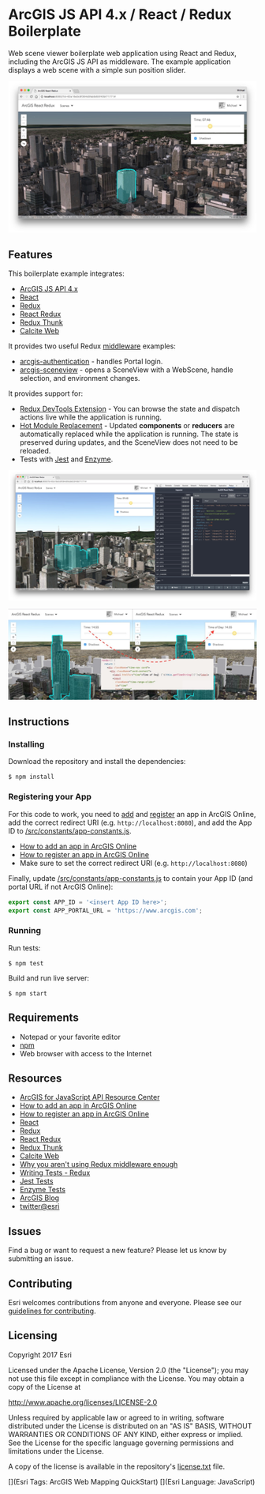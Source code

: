 # ArcGIS JS API 4.x / React / Redux Boilerplate

Web scene viewer boilerplate web application using React and Redux, including the ArcGIS JS API
as middleware. The example application displays a web scene with a simple sun position slider.

![Cover image](/img/screenshot1.jpg?raw=true "Cover image")

## Features

This boilerplate example integrates:

* [ArcGIS JS API 4.x](https://developers.arcgis.com/javascript/)
* [React](https://facebook.github.io/react/)
* [Redux](http://redux.js.org/)
* [React Redux](https://github.com/reactjs/react-redux)
* [Redux Thunk](https://github.com/gaearon/redux-thunk)
* [Calcite Web](http://esri.github.io/calcite-web/)

It provides two useful Redux
[middleware](https://medium.com/@jacobp100/you-arent-using-redux-middleware-enough-94ffe991e6) examples:

* [arcgis-authentication](/src/middleware/arcgis-authentication.js) - handles Portal login.
* [arcgis-sceneview](/src/middleware/arcgis-sceneview.js) - opens a SceneView with a WebScene, handle selection, and environment changes.

It provides support for:

* [Redux DevTools Extension](https://github.com/zalmoxisus/redux-devtools-extension) - You can browse
  the state and dispatch actions live while the application is running.
* [Hot Module Replacement](https://webpack.js.org/concepts/hot-module-replacement/) - Updated
  **components** or **reducers** are automatically replaced while the application is running.
  The state is preserved during updates, and the SceneView does not need to be reloaded.
* Tests with [Jest](http://facebook.github.io/jest/) and [Enzyme](http://airbnb.io/enzyme/index.html).

![Redux Dev Tools](/img/screenshot2.jpg?raw=true "Redux Dev Tools")

![Hot Module Replacement](/img/screenshot3.jpg?raw=true "Hot Module Replacement")

## Instructions

### Installing

Download the repository and install the dependencies:

```
$ npm install
```

### Registering your App

For this code to work, you need to
[add](http://doc.arcgis.com/en/marketplace/provider/add-item-to-agol.htm) and
[register](http://doc.arcgis.com/en/marketplace/provider/register-app.htm) an app in ArcGIS Online,
add the correct redirect URI (e.g. `http://localhost:8080`), and add the App ID to [/src/constants/app-constants.js](/src/constants/app-constants.js).

* [How to add an app in ArcGIS Online](http://doc.arcgis.com/en/marketplace/provider/add-item-to-agol.htm)
* [How to register an app in ArcGIS Online](http://doc.arcgis.com/en/marketplace/provider/register-app.htm)
* Make sure to set the correct redirect URI (e.g. `http://localhost:8080`)

Finally, update [/src/constants/app-constants.js](/src/constants/app-constants.js) to contain your App ID (and portal URL if not ArcGIS Online):

```javascript
export const APP_ID = '<insert App ID here>';
export const APP_PORTAL_URL = 'https://www.arcgis.com';
```

### Running

Run tests:

```
$ npm test
```

Build and run live server:

```
$ npm start
```

## Requirements

* Notepad or your favorite editor
* [npm](https://www.npmjs.com/)
* Web browser with access to the Internet

## Resources

* [ArcGIS for JavaScript API Resource Center](https://developers.arcgis.com/javascript/)
* [How to add an app in ArcGIS Online](http://doc.arcgis.com/en/marketplace/provider/add-item-to-agol.htm)
* [How to register an app in ArcGIS Online](http://doc.arcgis.com/en/marketplace/provider/register-app.htm)
* [React](https://facebook.github.io/react/)
* [Redux](http://redux.js.org/)
* [React Redux](https://github.com/reactjs/react-redux)
* [Redux Thunk](https://github.com/gaearon/redux-thunk)
* [Calcite Web](http://esri.github.io/calcite-web/)
* [Why you aren't using Redux middleware enough](https://medium.com/@jacobp100/you-arent-using-redux-middleware-enough-94ffe991e6)
* [Writing Tests - Redux](http://redux.js.org/docs/recipes/WritingTests.html)
* [Jest Tests](http://facebook.github.io/jest/)
* [Enzyme Tests](http://airbnb.io/enzyme/index.html)
* [ArcGIS Blog](http://blogs.esri.com/esri/arcgis/)
* [twitter@esri](http://twitter.com/esri)

## Issues

Find a bug or want to request a new feature?  Please let us know by submitting an issue.

## Contributing

Esri welcomes contributions from anyone and everyone. Please see our [guidelines for contributing](https://github.com/esri/contributing).

## Licensing
Copyright 2017 Esri

Licensed under the Apache License, Version 2.0 (the "License");
you may not use this file except in compliance with the License.
You may obtain a copy of the License at

   http://www.apache.org/licenses/LICENSE-2.0

Unless required by applicable law or agreed to in writing, software
distributed under the License is distributed on an "AS IS" BASIS,
WITHOUT WARRANTIES OR CONDITIONS OF ANY KIND, either express or implied.
See the License for the specific language governing permissions and
limitations under the License.

A copy of the license is available in the repository's [license.txt](/license.txt) file.

[](Esri Tags: ArcGIS Web Mapping QuickStart)
[](Esri Language: JavaScript)​
